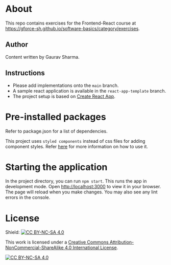 # About

This repo contains exercises for the Frontend-React course
at https://gforce-sh.github.io/software-basics/category/exercises.

## Author

Content written by Gaurav Sharma.

## Instructions

- Please add implementations onto the `main` branch.
- A sample react application is available in the `react-app-template` branch.
- The project setup is based on [Create React App](https://create-react-app.dev).

# Pre-installed packages

Refer to package.json for a list of dependencies.

This project uses `styled components` instead of css files for adding component styles.
Refer [here](https://styled-components.com/docs/basics#getting-started) for more information on how to use it.

# Starting the application

In the project directory, you can run `npm start`. This runs the app in development mode.
Open [http://localhost:3000](http://localhost:3000) to view it in your browser. The page will reload when you make
changes. You may also see any lint errors in the console.

# License

Shield: [![CC BY-NC-SA 4.0][cc-by-nc-sa-shield]][cc-by-nc-sa]

This work is licensed under a
[Creative Commons Attribution-NonCommercial-ShareAlike 4.0 International License][cc-by-nc-sa].

[![CC BY-NC-SA 4.0][cc-by-nc-sa-image]][cc-by-nc-sa]

[cc-by-nc-sa]: http://creativecommons.org/licenses/by-nc-sa/4.0/

[cc-by-nc-sa-image]: https://licensebuttons.net/l/by-nc-sa/4.0/88x31.png

[cc-by-nc-sa-shield]: https://img.shields.io/badge/License-CC%20BY--NC--SA%204.0-lightgrey.svg
